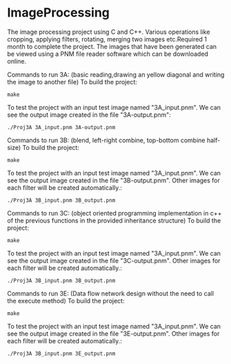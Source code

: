 # ImageProcessing
The image processing project using C and C++. Various operations like cropping, applying filters, rotating, merging two images etc.Required 1 month to complete the project.
The images that have been generated can be viewed using a PNM file reader software which can be downloaded online.

Commands to run 3A: (basic reading,drawing an yellow diagonal and writing the image to another file)
To build the project:
```
make
```
To test the project with an input test image named "3A_input.pnm". We can see the output image created in the file "3A-output.pnm":
```
./Proj3A 3A_input.pnm 3A-output.pnm
```

Commands to run 3B: (blend, left-right combine, top-bottom combine half-size)
To build the project:
```
make
```
To test the project with an input test image named "3A_input.pnm". We can see the output image created in the file "3B-output.pnm". Other images for each filter will be created automatically.:
```
./Proj3A 3B_input.pnm 3B_output.pnm
```

Commands to run 3C: (object oriented programming implementation in c++ of the previous functions in the provided inheritance structure)
To build the project:
```
make
```
To test the project with an input test image named "3A_input.pnm". We can see the output image created in the file "3C-output.pnm". Other images for each filter will be created automatically.:
```
./Proj3A 3B_input.pnm 3B_output.pnm
```
Commands to run 3E: (Data flow network design without the need to call the execute method)
To build the project:
```
make
```
To test the project with an input test image named "3A_input.pnm". We can see the output image created in the file "3E-output.pnm". Other images for each filter will be created automatically.:
```
./Proj3A 3B_input.pnm 3E_output.pnm
```

